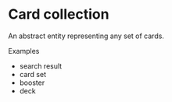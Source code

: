 # Card collection

An abstract entity representing any set of cards.

Examples
- search result
- card set
- booster
- deck
